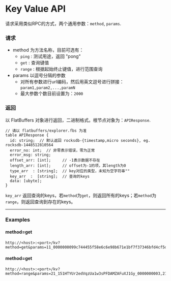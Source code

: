 # Key Value API

请求采用类似RPC的方式，两个通用参数：`method`, `params`.

### 请求

* method 为方法名称，目前可选有：
  * `ping` : 测试用途，返回 "pong" 
  * `get` : 查询键值
  * `range` : 根据起始终止键值，进行范围查询
* params 以逗号分隔的参数
  * 对所有参数进行url编码，然后用英文逗号进行拼接：`param1,param2,...,paramN`
  * 最大参数个数目前设置为：`2000`

### 返回

以 FlatBuffers 对象进行返回，二进制格式。根节点对象为：`APIResponse`.

```
// 请以 flatbuffers/explorer.fbs 为准
table APIResponse {
  id: string;  // 默认返回 rocksdb-{timestamp,micro seconds}, eg. rocksdb-1448512810564
  error_no: int;  // 非零表示错误，零为正常
  error_msg: string;
  offset_arr: [int];     // -1表示数据不存在
  length_arr: [int];     // offset为-1的项，其length为0
  type_arr  : [string];  // key对应的类型，未知为空字符串""
  key_arr  :  [string];  // 查询的keys
  data: [ubyte];
}
```

`key_arr` 返回查询的keys，若`method`为`get`，则返回所有的keys；若`method`为`range`，则返回查询到存在的keys。

-----------------


### Examples

#### method=get

```
http://<host>:<port>/kv?method=get&params=11_0000000099c744455f58e6c6e98b671e1bf7f37346bfd4cf5d0274ad8ee660cb,01_b765754a4382b759985b746a72e9e9385caa893aa3e6cbaa55491c7487b258c2
```

#### method=get

```
http://<host>:<port>/kv?method=range&params=21_151HTYUr2edVqzUa1w3sPFDAMZAFuXJ1Gy_0000000003,21_151HTYUr2edVqzUa1w3sPFDAMZAFuXJ1Gy_0000000000,10
```